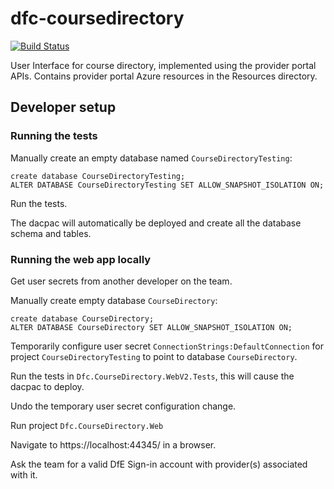 # dfc-coursedirectory

[![Build Status](https://dev.azure.com/sfa-gov-uk/Digital%20First%20Careers/_apis/build/status/Find%20an%20Opportunity/dfc-coursedirectory?branchName=main)](https://dev.azure.com/sfa-gov-uk/Digital%20First%20Careers/_build/latest?definitionId=1700&branchName=main)

User Interface for course directory, implemented using the provider portal APIs.
Contains provider portal Azure resources in the Resources directory.

## Developer setup

### Running the tests

Manually create an empty database named `CourseDirectoryTesting`:

```
create database CourseDirectoryTesting;
ALTER DATABASE CourseDirectoryTesting SET ALLOW_SNAPSHOT_ISOLATION ON;
```

Run the tests.

The dacpac will automatically be deployed and create all the database schema and tables.

### Running the web app locally

Get user secrets from another developer on the team.

Manually create empty database `CourseDirectory`:
```
create database CourseDirectory;
ALTER DATABASE CourseDirectory SET ALLOW_SNAPSHOT_ISOLATION ON;
```
Temporarily configure user secret `ConnectionStrings:DefaultConnection` for project `CourseDirectoryTesting` to point to database `CourseDirectory`.

Run the tests in `Dfc.CourseDirectory.WebV2.Tests`, this will cause the dacpac to deploy.

Undo the temporary user secret configuration change.

Run project `Dfc.CourseDirectory.Web`

Navigate to https://localhost:44345/ in a browser.

Ask the team for a valid DfE Sign-in account with provider(s) associated with it.
